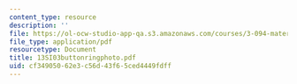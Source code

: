 ```yaml
---
content_type: resource
description: ''
file: https://ol-ocw-studio-app-qa.s3.amazonaws.com/courses/3-094-materials-in-human-experience-spring-2004/cf34905062e3c56d43f65ced4449fdff_13SI03buttonringphoto.pdf
file_type: application/pdf
resourcetype: Document
title: 13SI03buttonringphoto.pdf
uid: cf349050-62e3-c56d-43f6-5ced4449fdff
---
```

